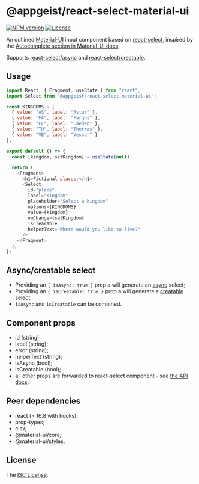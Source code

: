 # @appgeist/react-select-material-ui

[![NPM version][npm-image]][npm-url]
[![License][license-image]][license-url]

An outlined [Material-UI](https://material-ui.com) input component based on [react-select](https://react-select.com/home), inspired by the [Autocomplete section in Material-UI docs](https://material-ui.com/components/autocomplete).

Supports [react-select/async](https://react-select.com/async) and [react-select/creatable](https://react-select.com/creatable).

## Usage

```js
import React, { Fragment, useState } from "react";
import Select from "@appgeist/react-select-material-ui";

const KINGDOMS = [
  { value: "AS", label: "Astur" },
  { value: "FA", label: "Fargos" },
  { value: "LE", label: "Laeden" },
  { value: "TH", label: "Therras" },
  { value: "VE", label: "Vessar" }
];

export default () => {
  const [kingdom, setKingdom] = useState(null);

  return (
    <Fragment>
      <h1>Fictional places:</h1>
      <Select
        id="place"
        label="Kingdom"
        placeholder="Select a kingdom"
        options={KINGDOMS}
        value={kingdom}
        onChange={setKingdom}
        isClearable
        helperText="Where would you like to live?"
      />
    </Fragment>
  );
};
```

## Async/creatable select

- Providing an `{ isAsync: true }` prop a will generate an [async](https://react-select.com/async) select;
- Providing an `{ isCreatable: true }` prop a will generate a [creatable](https://react-select.com/creatable) select;
- `isAsync` and `isCreatable` can be combined.

## Component props

- id (string);
- label (string);
- error (string);
- helperText (string);
- isAsync (bool);
- isCreatable (bool);
- all other props are forwarded to react-select component - see [the API docs](https://react-select.com/props).

## Peer dependencies

- react (> 16.8 with hooks);
- prop-types;
- clsx;
- @material-ui/core;
- @material-ui/styles.

## License

The [ISC License](LICENSE).

[npm-image]: https://img.shields.io/npm/v/@appgeist/react-select-material-ui.svg?style=flat-square
[npm-url]: https://www.npmjs.com/package/@appgeist/react-select-material-ui
[license-image]: https://img.shields.io/npm/l/@appgeist/react-select-material-ui.svg?style=flat-square
[license-url]: LICENSE
